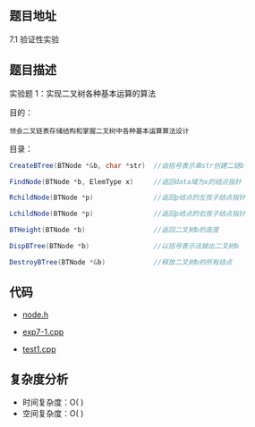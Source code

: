 <!--
 * @Date        : 2020-05-21 17:12:41
 * @LastEditors : anlzou
 * @Github      : https://github.com/anlzou
 * @LastEditTime: 2020-05-24 16:25:11
 * @FilePath    : \data-structure\chapters\chapter07-trees-and-binary-trees\test-1.md
 * @Describe    : 
--> 
## 题目地址
7.1 验证性实验

## 题目描述
实验题 1：实现二叉树各种基本运算的算法

目的：
```
领会二叉链表存储结构和掌握二叉树中各种基本运算算法设计
```
目录：
```java
CreateBTree(BTNode *&b, char *str)  //由括号表示串str创建二链b

FindNode(BTNode *b, ElemType x)     //返回data域为x的结点指针

RchildNode(BTNode *p)               //返回p结点的左孩子结点指针

LchildNode(BTNode *p)               //返回p结点的右孩子结点指针

BTHeight(BTNode *b)                 //返回二叉树b的高度

DispBTree(BTNode *b)                //以括号表示法输出二叉树b

DestroyBTree(BTNode *&b)            //释放二叉树b的所有结点
```


## 代码
- [node.h](./code/struct/node.h)

- [exp7-1.cpp](./code/exp7-1.cpp)

- [test1.cpp](./code/test1.cpp)

## 复杂度分析

- 时间复杂度：O( )
- 空间复杂度：O( )